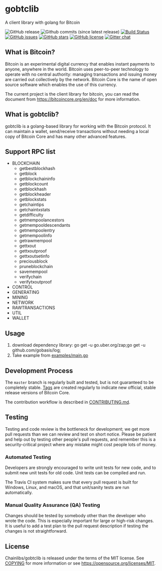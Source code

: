 # gobtclib

A client library with golang for Bitcoin

![GitHub release](https://img.shields.io/github/release/chainlibs/gobtclib.svg)
![Github commits (since latest release)](https://img.shields.io/github/commits-since/chainlibs/gobtclib/latest.svg)
[![Build Status](https://travis-ci.org/chainlibs/gobtclib.svg?branch=master)](https://travis-ci.org/chainlibs/gobtclib)
[![GitHub issues](https://img.shields.io/github/issues/chainlibs/gobtclib.svg)](https://github.com/chainlibs/gobtclib/issues)
[![GitHub stars](https://img.shields.io/github/stars/chainlibs/gobtclib.svg)](https://github.com/chainlibs/gobtclib/stargazers)
[![GitHub license](https://img.shields.io/badge/license-MIT-blue.svg)](https://raw.githubusercontent.com/chainlibs/gobtclib/master/LICENSE)
[![Gitter chat](https://badges.gitter.im/owner/repo.png)](https://gitter.im/gobtclib/Lobby)

What is Bitcoin?
----------------

Bitcoin is an experimental digital currency that enables instant payments to
anyone, anywhere in the world. Bitcoin uses peer-to-peer technology to operate
with no central authority: managing transactions and issuing money are carried
out collectively by the network. Bitcoin Core is the name of open source
software which enables the use of this currency.

The current project is the client library for bitcoin, you can read the document from
https://bitcoincore.org/en/doc for more information.

What is gobtclib?
----------------

gobtclib is a golang-based library for working with the Bitcoin protocol. It can maintain a wallet, send/receive transactions without
needing a local copy of Bitcoin Core and has many other advanced features.

Support RPC list
----------------

- BLOCKCHAIN
    - getbestblockhash
    - getblock
    - getblockchaininfo
    - getblockcount
    - getblockhash
    - getblockheader
    - getblockstats
    - getchaintips
    - getchaintxstats
    - getdifficulty
    - getmempoolancestors
    - getmempooldescendants
    - getmempoolentry
    - getmempoolinfo
    - getrawmempool
    - gettxout
    - gettxoutproof
    - gettxoutsetinfo
    - preciousblock
    - pruneblockchain
    - savemempool
    - verifychain
    - verifytxoutproof
- CONTROL
- GENERATING
- MINING
- NETWORK
- RAWTRANSACTIONS
- UTIL
- WALLET

Usage
-----

1. download dependency library: go get -u go.uber.org/zap;go get -u github.com/gobasis/log;
1. Take example from [examples/main.go](/examples/main.go)

Development Process
-------------------

The `master` branch is regularly built and tested, but is not guaranteed to be
completely stable. [Tags](https://github.com/chainlibs/gobtclib/tags) are created
regularly to indicate new official, stable release versions of Bitcoin Core.

The contribution workflow is described in [CONTRIBUTING.md](CONTRIBUTING.md).

Testing
-------

Testing and code review is the bottleneck for development; we get more pull requests than
we can review and test on short notice. Please be patient and help out by testing
other people's pull requests, and remember this is a security-critical project where
any mistake might cost people lots of money.

### Automated Testing

Developers are strongly encouraged to write unit tests for new code, and to
submit new unit tests for old code. Unit tests can be compiled and run.

The Travis CI system makes sure that every pull request is built for Windows, Linux, and macOS,
and that unit/sanity tests are run automatically.

### Manual Quality Assurance (QA) Testing

Changes should be tested by somebody other than the developer who wrote the
code. This is especially important for large or high-risk changes. It is useful
to add a test plan to the pull request description if testing the changes is
not straightforward.

License
-------

Chainlibs/gobtclib is released under the terms of the MIT license. See [COPYING](LICENSE) for more
information or see https://opensource.org/licenses/MIT.
